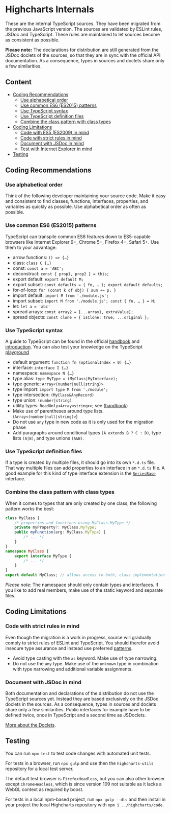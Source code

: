 Highcharts Internals
====================

These are the internal TypeScript sources. They have been migrated from the
previous JavaScript version. The sources are validated by ESLint rules, JSDoc
and TypeScript. These rules are maintained to let sources become as consistent
as possible.

**Please note:** The declarations for distribution are still generated from the
JSDoc doclets of the sources, so that they are in sync with the official API
documentation. As a consequence, types in sources and doclets share only a few
similarities.



Content
-------
* [Coding Recommendations](#coding-rules)
  * [Use alphabetical order](#use-alphabetical-order)
  * [Use common ES6 (ES2015) patterns](#use-common-es6-es2015-patterns)
  * [Use TypeScript syntax](#use-typescript-syntax)
  * [Use TypeScript definition files](#use-typescript-definition-files)
  * [Combine the class pattern with class types](#combine-the-class-pattern-with-class-types)
* [Coding Limitations](#coding-limitations)
  * [Code with ES5 (ES2009) in mind](#code-with-es5-es2009-in-mind)
  * [Code with strict rules in mind](#code-with-strict-rules-in-mind)
  * [Document with JSDoc in mind](#document-with-jsdoc-in-mind)
  * [Test with Internet Explorer in mind](#test-with-internet-explorer-in-mind)
* [Testing](#testing)



Coding Recommendations
----------------------

### Use alphabetical order

Think of the following developer maintaining your source code. Make it easy and
consistent to find classes, functions, interfaces, properties, and variables as
quickly as possible. Use alphabetical order as often as possible.


### Use common ES6 (ES2015) patterns

TypeScript can transpile common ES6 features down to ES5-capable browsers like
Internet Explorer 9+, Chrome 5+, Firefox 4+, Safari 5+.
Use them to your advantage:

- arrow functions: `() => {…}`
- class: `class C {…}`
- const: `const a = 'ABC';`
- deconstruct: `const { prop1, prop2 } = this;`
- export default: `export default M;`
- export subset: `const defaults = { fn, … }; export default defaults;`
- for-of-loop: `for (const k of obj) { sum += p; }`
- import default: `import M from './module.js';`
- import subset: `import M from './module.js'; const { fn, … } = M;`
- let: `let a = 'abc'`
- spread arrays: `const array2 = [...array1, extraValue];`
- spread objects: `const clone = { isClone: true, ...original };`


### Use TypeScript syntax

A guide to TypeScript can be found in the official
[handbook](https://www.typescriptlang.org/docs/handbook/intro.html)
and
[introduction](https://www.typescriptlang.org/docs/handbook/typescript-in-5-minutes.html).
You can also test your knowledge on the TypeScript
[playground](https://www.typescriptlang.org/play?ts=3.9.7)

- default argument: `function fn (optionalIndex = 0) {…}`
- interface: `interface I {…}`
- namespace: `namespace N {…}`
- type alias: `type MyType = (MyClass|MyInterface);`
- type generic: `Array<(number|null|string)>`
- type import: `import type M from './module';`
- type intersection: `(MyClass&AnyRecord)`
- type union: `(number|string)`
- utility types: `ReadOnly<Array<string>>`; see
  ([handbook](https://www.typescriptlang.org/docs/handbook/utility-types.html))
- Make use of parentheses around type lists. (`Array<(number|null|string)>`)
- Do not use `any` type in new code as it is only used for the migration phase
- Add paragraphs around conditional types `(A extends B ? C : D)`, type lists
  `(A|B)`, and type unions `(A&B)`.


### Use TypeScript definition files

If a type is created by multiple files, it should go into its own `*.d.ts` file.
That way multiple files can add properties to an interface in an `*.d.ts` file.
A good example for this kind of type interface extension is the
[`SeriesBase`](./Core/Series/SeriesBase.d.ts) interface.


### Combine the class pattern with class types

When it comes to types that are only created by one class, the following pattern
works the best:

```ts
class MyClass {
    /* properties and functions using MyClass.MyType */
    private myProperty?: MyClass.MyType;
    public myFunction(arg: MyClass.MyType) {
        /* ... */
    }
}
namespace MyClass {
    export interface MyType {
        /* ... */
    }
}
export default MyClass; // allows access to both, class implementation and types
```

*Please note:* The namespace should only contain types and interfaces. If you
like to add real members, make use of the static keyword and separate files.



Coding Limitations
------------------


### Code with strict rules in mind

Even though the migration is a work in progress, source will gradually comply to
strict rules of ESLint and TypeScript. You should therefor avoid insecure type
assurance and instead use preferred
[patterns](https://www.typescriptlang.org/docs/handbook/2/narrowing.html).

- Avoid type casting with the `as` keyword. Make use of type narrowing.
- Do not use the `any` type. Make use of the `unknown` type in combination with
  type narrowing and additional variable assignments.


### Document with JSDoc in mind

Both documentation and declarations of the distribution do not use the
TypeScript sources yet. Instead they are based exclusively on the JSDoc doclets
in the sources. As a consequence, types in sources and doclets share only a few
similarities. Public interfaces for example have to be defined twice, once in
TypeScript and a second time as JSDoclets.

[More about the Doclets](./DOCLETS.md).



Testing
-------

You can run `npm test` to test code changes with automated unit tests.

For tests in a browser, run `npx gulp` and use then the `highcharts-utils`
repository for a local test server.

The default test browser is `FirefoxHeadless`, but you can also other browser
except `ChromeHeadless`, which is since version 109 not suitable as it lacks a
WebGL context as required by boost.

For tests in a local npm-based project, run `npx gulp --dts` and then install in
your project the local Highcharts repository with `npm i ../highcharts/code`.
